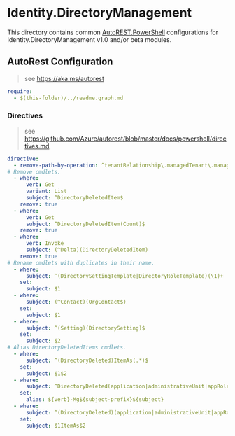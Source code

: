 # Identity.DirectoryManagement

This directory contains common [AutoREST.PowerShell](https://github.com/Azure/autorest.powershell) configurations for Identity.DirectoryManagement v1.0 and/or beta modules.

## AutoRest Configuration

> see <https://aka.ms/autorest>

``` yaml
require:
  - $(this-folder)/../readme.graph.md
```

### Directives

> see https://github.com/Azure/autorest/blob/master/docs/powershell/directives.md

``` yaml
directive:
  - remove-path-by-operation: ^tenantRelationship\.managedTenant\.managementTemplateStepVersion\.deployment_changeDeploymentStatus$
# Remove cmdlets.
  - where:
      verb: Get
      variant: List
      subject: ^DirectoryDeletedItem$
    remove: true
  - where:
      verb: Get
      subject: ^DirectoryDeletedItem(Count)$
    remove: true
  - where:
      verb: Invoke
      subject: (^Delta)(DirectoryDeletedItem)
    remove: true
# Rename cmdlets with duplicates in their name.
  - where:
      subject: ^(DirectorySettingTemplate|DirectoryRoleTemplate)(\1)+
    set:
      subject: $1
  - where:
      subject: (^Contact)(OrgContact$)
    set:
      subject: $1
  - where:
      subject: ^(Setting)(DirectorySetting)$
    set:
      subject: $2
# Alias DirectoryDeletedItems cmdlets.
  - where:
      subject: ^(DirectoryDeleted)ItemAs(.*)$
    set:
      subject: $1$2
  - where:
      subject: ^DirectoryDeleted(application|administrativeUnit|appRoleAssignment|directoryObject|directoryRole|device|group|orgContact|servicePrincipal|user)$
    set:
      alias: ${verb}-Mg${subject-prefix}${subject}
  - where:
      subject: ^(DirectoryDeleted)(application|administrativeUnit|appRoleAssignment|directoryObject|directoryRole|device|group|orgContact|servicePrincipal|user)$
    set:
      subject: $1ItemAs$2
```
